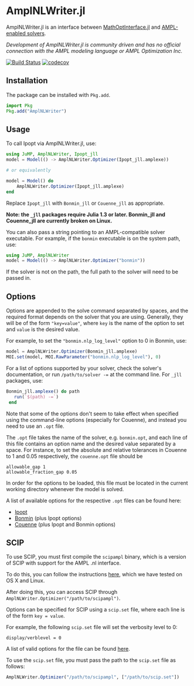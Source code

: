 # AmplNLWriter.jl

AmplNLWriter.jl is an interface between [MathOptInterface.jl](https://github.com/jump-dev/MathOptInterface.jl)
and [AMPL-enabled solvers](http://ampl.com/products/solvers/all-solvers-for-ampl/).

*Development of AmplNLWriter.jl is community driven and has no official
connection with the AMPL modeling language or AMPL Optimization Inc.*

[![Build Status](https://github.com/jump-dev/AmplNLWriter.jl/workflows/CI/badge.svg?branch=master)](https://github.com/jump-dev/AmplNLWriter.jl/actions?query=workflow%3ACI)
[![codecov](https://codecov.io/gh/jump-dev/AmplNLWriter.jl/branch/master/graph/badge.svg)](https://codecov.io/gh/jump-dev/AmplNLWriter.jl)

## Installation

The package can be installed with `Pkg.add`.

```julia
import Pkg
Pkg.add("AmplNLWriter")
```

## Usage

To call Ipopt via AmplNLWriter.jl, use:
```julia
using JuMP, AmplNLWriter, Ipopt_jll
model = Model(() -> AmplNLWriter.Optimizer(Ipopt_jll.amplexe))

# or equivalently

model = Model() do
    AmplNLWriter.Optimizer(Ipopt_jll.amplexe)
end
```

Replace `Ipopt_jll` with `Bonmin_jll` or `Couenne_jll` as appropriate.

**Note: the `_jll` packages require Julia 1.3 or later. Bonmin_jll and Couenne_jll 
are currently broken on Linux.**

You can also pass a string pointing to an AMPL-compatible solver executable. For
example, if the `bonmin` executable is on the system path, use:
```julia
using JuMP, AmplNLWriter
model = Model(() -> AmplNLWriter.Optimizer("bonmin"))
```

If the solver is not on the path, the full path to the solver will need to be
passed in.

## Options

Options are appended to the solve command separated by spaces, and the required 
format depends on the solver that you are using. Generally, they will be of the 
form `"key=value"`, where `key` is the name of the option to set and `value` is 
the desired value.

For example, to set the `"bonmin.nlp_log_level"` option to 0 in Bonmin, use:
```julia
model = AmplNLWriter.Optimizer(Bonmin_jll.amplexe)
MOI.set(model, MOI.RawParameter("bonmin.nlp_log_level"), 0)
```

For a list of options supported by your solver, check the solver's
documentation, or run `/path/to/solver -=` at the command line. For `_jll` 
packages, use:
```julia
Bonmin_jll.amplexe() do path
   run(`$(path) -=`)
 end
```

Note that some of the options don't seem to take effect when specified using the
command-line options (especially for Couenne), and instead you need to use an
`.opt` file.

The `.opt` file takes the name of the solver, e.g. `bonmin.opt`, and each line
of this file contains an option name and the desired value separated by a space.
For instance, to set the absolute and relative tolerances in Couenne to 1 and
0.05 respectively, the `couenne.opt` file should be
```
allowable_gap 1
allowable_fraction_gap 0.05
```

In order for the options to be loaded, this file must be located in the current
working directory whenever the model is solved.

A list of available options for the respective `.opt` files can be found here:

- [Ipopt](https://coin-or.github.io/Ipopt/OPTIONS.html)
- [Bonmin](https://github.com/coin-or/Bonmin/blob/master/test/bonmin.opt) (plus Ipopt options)
- [Couenne](https://github.com/coin-or/Couenne/blob/master/src/couenne.opt) (plus Ipopt and Bonmin options)

## SCIP

To use SCIP, you must first compile the `scipampl` binary, which is a version of
SCIP with support for the AMPL .nl interface.

To do this, you can follow the instructions [here](http://zverovich.net/2012/08/07/using-scip-with-ampl.html),
which we have tested on OS X and Linux.

After doing this, you can access SCIP through
`AmplNLWriter.Optimizer("/path/to/scipampl")`.

Options can be specified for SCIP using a `scip.set` file, where each line is of
the form `key = value`.

For example, the following `scip.set` file will set the verbosity level to 0:
```
display/verblevel = 0
```

A list of valid options for the file can be found [here](http://plato.asu.edu/milp/scip.set).

To use the `scip.set` file, you must pass the path to the `scip.set` file as follows:
```julia
AmplNLWriter.Optimizer("/path/to/scipampl", ["/path/to/scip.set"])
```

